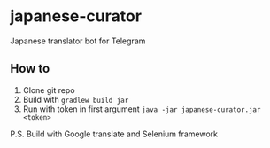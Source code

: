 # japanese-curator
Japanese translator bot for Telegram

## How to
1. Clone git repo
2. Build with `gradlew build jar`
3. Run with token in first argument `java -jar japanese-curator.jar <token>`

P.S.
Build with Google translate and Selenium framework
